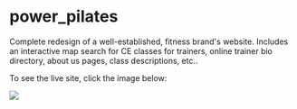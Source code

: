 # power_pilates
Complete redesign of a well-established, fitness brand's website. Includes an interactive map search for CE classes for trainers, online trainer bio directory, about us pages, class descriptions, etc.. 

To see the live site, click the image below:

<a href="http://powerpilates.com"><img src="http://apogeemedia.co/clients/test/images/power-pilates-screenshot.png"></a>
